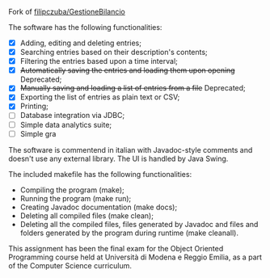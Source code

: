 Fork of [filipczuba/GestioneBilancio](/filipczuba/GestioneBilancio)

The software has the following functionalities:

- [X] Adding, editing and deleting entries;
- [X] Searching entries based on their description's contents;
- [X] Filtering the entries based upon a time interval;
- [X] <del>Automatically saving the entries and loading them upon opening</del> Deprecated;
- [X] <del>Manually saving and loading a list of entries from a file</del> Deprecated;
- [X] Exporting the list of entries as plain text or CSV;
- [X] Printing;
- [ ] Database integration via JDBC;
- [ ] Simple data analytics suite;
- [ ] Simple gra

The software is commentend in italian with Javadoc-style comments and doesn't use any external library. The UI is handled by Java Swing.

The included makefile has the following functionalities:

- Compiling the program (make);
- Running the program (make run);
- Creating Javadoc documentation (make docs);
- Deleting all compiled files (make clean);
- Deleting all the compiled files, files generated by Javadoc and files and folders generated by the program during runtime (make cleanall).

This assignment has been the final exam for the Object Oriented Programming course held at Università di Modena e Reggio Emilia, as a part of the 
Computer Science curriculum.
